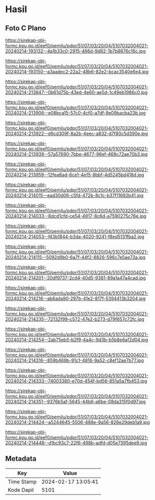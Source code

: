 # Hasil

## Foto C Plano

https://sirekap-obj-formc.kpu.go.id/eef0/pemilu/pdpr/51/07/03/20/04/5107032004021-20240214-193132--4a1b33c0-2915-466d-9d82-1b7b8676c16c.jpg

https://sirekap-obj-formc.kpu.go.id/eef0/pemilu/pdpr/51/07/03/20/04/5107032004021-20240214-193150--a3aadec2-22a2-48b6-82e2-bcac3540e6e4.jpg

https://sirekap-obj-formc.kpu.go.id/eef0/pemilu/pdpr/51/07/03/20/04/5107032004021-20240214-213847--0b61d75b-43ed-4e60-ae5d-1c49eb1986c0.jpg

https://sirekap-obj-formc.kpu.go.id/eef0/pemilu/pdpr/51/07/03/20/04/5107032004021-20240214-213906--e08bca15-57c0-4cf0-a7df-9e09bacba23b.jpg

https://sirekap-obj-formc.kpu.go.id/eef0/pemilu/pdpr/51/07/03/20/04/5107032004021-20240214-213922--d6cd309f-8a2b-4eec-a832-d7f80c5d390e.jpg

https://sirekap-obj-formc.kpu.go.id/eef0/pemilu/pdpr/51/07/03/20/04/5107032004021-20240214-213939--57a57690-7bbe-4677-96ef-468c72ae70b3.jpg

https://sirekap-obj-formc.kpu.go.id/eef0/pemilu/pdpr/51/07/03/20/04/5107032004021-20240214-213959--12fea6ad-6ce1-4e15-8bbf-4d5245bd418d.jpg

https://sirekap-obj-formc.kpu.go.id/eef0/pemilu/pdpr/51/07/03/20/04/5107032004021-20240214-214015--ead30d06-c5fd-472b-8c1c-b37f11692b41.jpg

https://sirekap-obj-formc.kpu.go.id/eef0/pemilu/pdpr/51/07/03/20/04/5107032004021-20240214-214033--8dcd1cfd-ce54-4917-8c6d-a7590275c76e.jpg

https://sirekap-obj-formc.kpu.go.id/eef0/pemilu/pdpr/51/07/03/20/04/5107032004021-20240214-214053--f43b1844-b3da-4020-9241-f8ed5131fba2.jpg

https://sirekap-obj-formc.kpu.go.id/eef0/pemilu/pdpr/51/07/03/20/04/5107032004021-20240214-214115--5092d9b0-6a7f-44f2-8826-596c7e5ae73a.jpg

https://sirekap-obj-formc.kpu.go.id/eef0/pemilu/pdpr/51/07/03/20/04/5107032004021-20240214-214201--20df9737-2cd4-40d5-9381-89a1a47a4cad.jpg

https://sirekap-obj-formc.kpu.go.id/eef0/pemilu/pdpr/51/07/03/20/04/5107032004021-20240214-214216--ab6ada90-297b-41e2-817f-5394413b3204.jpg

https://sirekap-obj-formc.kpu.go.id/eef0/pemilu/pdpr/51/07/03/20/04/5107032004021-20240214-214235--72132f99-c572-47e2-b273-d79f657c72fc.jpg

https://sirekap-obj-formc.kpu.go.id/eef0/pemilu/pdpr/51/07/03/20/04/5107032004021-20240214-214254--2ab75eb5-b2f9-4a4c-9d3b-b5b8e6af2d04.jpg

https://sirekap-obj-formc.kpu.go.id/eef0/pemilu/pdpr/51/07/03/20/04/5107032004021-20240214-214316--859b469b-91c1-4816-9a52-c8ef12ae7b77.jpg

https://sirekap-obj-formc.kpu.go.id/eef0/pemilu/pdpr/51/07/03/20/04/5107032004021-20240214-214333--74003380-e70d-454f-bd56-851a5a7fb453.jpg

https://sirekap-obj-formc.kpu.go.id/eef0/pemilu/pdpr/51/07/03/20/04/5107032004021-20240214-214351--9376b5af-5645-44b6-a6be-08da315f0d97.jpg

https://sirekap-obj-formc.kpu.go.id/eef0/pemilu/pdpr/51/07/03/20/04/5107032004021-20240214-214424--a5244645-5506-488e-9a56-826e29deb1a9.jpg

https://sirekap-obj-formc.kpu.go.id/eef0/pemilu/pdpr/51/07/03/20/04/5107032004021-20240214-214448--d1bc93c7-22f6-498b-adfd-d05e7395dee9.jpg


## Metadata

| Key        | Value               |
| ---------- | ------------------- |
| Time Stamp | 2024-02-17 13:05:41 |
| Kode Dapil | 5101                |



